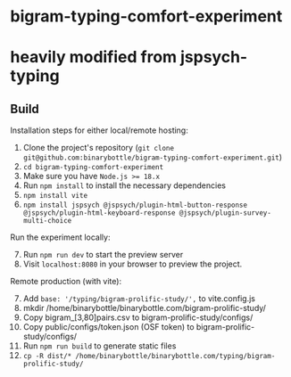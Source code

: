 # bigram-typing-comfort-experiment
# heavily modified from jspsych-typing

## Build 

Installation steps for either local/remote hosting:

1. Clone the project's repository (``git clone git@github.com:binarybottle/bigram-typing-comfort-experiment.git``)
2. ``cd bigram-typing-comfort-experiment``
3. Make sure you have ``Node.js >= 18.x``
4. Run ``npm install`` to install the necessary dependencies
5. ``npm install vite``
6. ``npm install jspsych @jspsych/plugin-html-button-response @jspsych/plugin-html-keyboard-response @jspsych/plugin-survey-multi-choice``

Run the experiment locally:

7. Run ``npm run dev`` to start the preview server
8. Visit ``localhost:8080`` in your browser to preview the project.

Remote production (with vite):

7. Add ``base: '/typing/bigram-prolific-study/',`` to vite.config.js
8. mkdir /home/binarybottle/binarybottle.com/bigram-prolific-study/
9. Copy bigram_[3,80]pairs.csv to bigram-prolific-study/configs/
9. Copy public/configs/token.json (OSF token) to bigram-prolific-study/configs/
10. Run ``npm run build`` to generate static files
11. ``cp -R dist/* /home/binarybottle/binarybottle.com/typing/bigram-prolific-study/``
